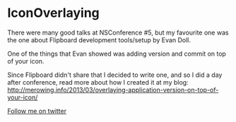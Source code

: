 IconOverlaying
==============
There were many good talks at NSConference #5, but my favourite one was the one about Flipboard development tools/setup by Evan Doll. 

One of the things that Evan showed was adding version and commit on top of your icon. 

Since Flipboard didn't share that I decided to write one, and so I did a day after conference, read more about how I created it at my blog:
http://merowing.info/2013/03/overlaying-application-version-on-top-of-your-icon/

[Follow me on twitter][1]


  [1]: http://twitter.com/merowing_
